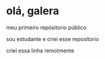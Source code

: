 # olá, galera
 meu primeiro repósitorio público

 sou estudante e criei esse repositorio

criei essa linha remotmente
